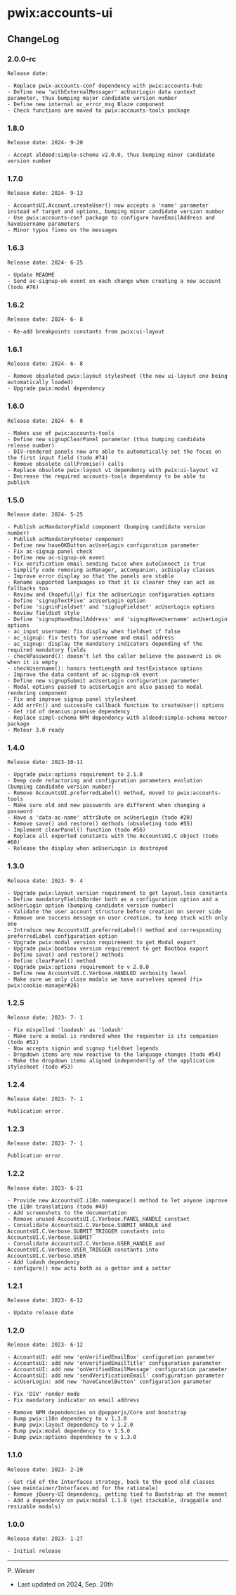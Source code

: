 # pwix:accounts-ui

## ChangeLog

### 2.0.0-rc

    Release date: 

    - Replace pwix-accounts-conf dependency with pwix:accounts-hub
    - Define new 'withExternalMessager' acUserLogin data context parameter, thus bumping major candidate version number
    - Define new internal ac_error_msg Blaze component
    - Check functions are moved to pwix:accounts-tools package

### 1.8.0

    Release date: 2024- 9-20

    - Accept aldeed:simple-schema v2.0.0, thus bumping minor candidate version number

### 1.7.0

    Release date: 2024- 9-13

    - AccountsUI.Account.createUser() now accepts a 'name' parameter instead of target and options, bumping minor candidate version number
    - Use pwix:accounts-conf package to configure haveEmailAddress and haveUsername parameters
    - Minor typos fixes on the messages

### 1.6.3

    Release date: 2024- 6-25

    - Update README
    - Send ac-signup-ok event on each change when creating a new account (todo #76)

### 1.6.2

    Release date: 2024- 6- 8

    - Re-add breakpoints constants from pwix:ui-layout

### 1.6.1

    Release date: 2024- 6- 8

    - Remove obsoleted pwix:layout stylesheet (the new ui-layout one being automatically loaded)
    - Upgrade pwix:modal dependency

### 1.6.0

    Release date: 2024- 6- 8

    - Makes use of pwix:accounts-tools
    - Define new signupClearPanel parameter (thus bumping candidate release number)
    - DIV-rendered panels now are able to automatically set the focus on the first input field (todo #74)
    - Remove obsolete callPromise() calls
    - Replace obsolete pwix:layout v1 dependency with pwix:ui-layout v2
    - Decrease the required accounts-tools dependency to be able to publish

### 1.5.0

    Release date: 2024- 5-25

    - Publish acMandatoryField component (bumping candidate version number)
    - Publish acMandatoryFooter component
    - Define new haveOKButton acUserLogin configuration parameter
    - Fix ac-signup panel check
    - Define new ac-signup-ok event
    - Fix verification email sending twice when autoConnect is true
    - Simplify code removing acManager, acCompanion, acDisplay classes
    - Improve error display so that the panels are stable
    - Rename supported languages so that it is clearer they can act as fallbacks too
    - Review and (hopefully) fix the acUserLogin configuration options
    - Define 'signupTextFive' acUserLogin option
    - Define 'signinFieldset' and 'signupFieldset' acUserLogin options
    - Review fieldset style
    - Define 'signupHaveEmailAddress' and 'signupHaveUsername' acUserLogin options
    - ac_input_username: fix display when fieldset if false
    - ac_signup: fix tests for username and email address
    - ac_signup: display the mandatory indicators depending of the required mandatory fields
    - checkPassword(): doesn't let the caller believe the password is ok when it is empty
    - checkUsername(): honors testLength and testExistance options
    - Improve the data content of ac-signup-ok event
    - Define new signupSubmit acUserLogin configuration parameter
    - Modal options passed to acUserLogin are also passed to modal rendering component
    - Fix and improve signup panel stylesheet
    - Add errFn() and successFn callback function to createUser() options
    - Get rid of deanius:promise dependency
    - Replace simpl-schema NPM dependency with aldeed:simple-schema meteor package
    - Meteor 3.0 ready

### 1.4.0

    Release date: 2023-10-11

    - Upgrade pwix:options requirement to 2.1.0
    - Deep code refactoring and configuration parameters evolution (bumping candidate version number)
    - Remove AccountsUI.preferredLabel() method, moved to pwix:accounts-tools
    - Make sure old and new passwords are different when changing a password
    - Have a 'data-ac-name' attribute on acUserLogin (todo #20)
    - Remove save() and restore() methods (obsoleting todo #55)
    - Implement clearPanel() function (todo #56)
    - Replace all exported constants with the AccountsUI.C object (todo #60)
    - Release the display when acUserLogin is destroyed

### 1.3.0

    Release date: 2023- 9- 4

    - Upgrade pwix:layout version requirement to get layout.less constants
    - Define mandatoryFieldsBorder both as a configuration option and a acUserLogin option (bumping candidate version number)
    - Validate the user account structure before creation on server side
    - Remove one success message on user creation, to keep stuck with only one
    - Introduce new AccountsUI.preferredLabel() method and corresponding preferredLabel configuration option
    - Upgrade pwix:modal version requirement to get Modal export
    - Upgrade pwix:bootbox version requirement to get Bootbox export
    - Define save() and restore() methods
    - Define clearPanel() method
    - Upgrade pwix:options requirement to v 2.0.0
    - Define new AccountsUI.C.Verbose.HANDLED verbosity level
    - Make sure we only close modals we have ourselves opened (fix pwix:cookie-manager#26)

### 1.2.5

    Release date: 2023- 7- 1

    - Fix mispelled 'loadash' as 'lodash'
    - Make sure a modal is rendered when the requester is its companion (todo #52)
    - Now accepts signin and signup fieldset legends
    - Dropdown items are now reactive to the language changes (todo #54)
    - Make the dropdown items aligned independently of the application stylesheet (todo #53)

### 1.2.4

    Release date: 2023- 7- 1

    Publication error.

### 1.2.3

    Release date: 2023- 7- 1

    Publication error.

### 1.2.2

    Release date: 2023- 6-21

    - Provide new AccountsUI.i18n.namespace() method to let anyone improve the i18n translations (todo #49)
    - Add screenshots to the documentation
    - Remove unused AccountsUI.C.Verbose.PANEL_HANDLE constant
    - Consolidate AccountsUI.C.Verbose.SUBMIT_HANDLE and AccountsUI.C.Verbose.SUBMIT_TRIGGER constants into AccountsUI.C.Verbose.SUBMIT
    - Consolidate AccountsUI.C.Verbose.USER_HANDLE and AccountsUI.C.Verbose.USER_TRIGGER constants into AccountsUI.C.Verbose.USER
    - Add lodash dependency
    - configure() now acts both as a getter and a setter

### 1.2.1

    Release date: 2023- 6-12

    - Update release date

### 1.2.0

    Release date: 2023- 6-12

    - AccountsUI: add new 'onVerifiedEmailBox' configuration parameter
    - AccountsUI: add new 'onVerifiedEmailTitle' configuration parameter
    - AccountsUI: add new 'onVerifiedEmailMessage' configuration parameter
    - AccountsUI: add new 'sendVerificationEmail' configuration parameter
    - acUserLogin: add new 'haveCancelButton' configuration parameter

    - Fix 'DIV' render mode
    - Fix mandatory indicator on email address

    - Remove NPM dependencies on @popperjs/Core and bootstrap
    - Bump pwix:i18n dependency to v 1.3.0
    - Bump pwix:layout dependency to v 1.2.0
    - Bump pwix:modal dependency to v 1.5.0
    - Bump pwix:options dependency to v 1.3.0

### 1.1.0

    Release date: 2023- 2-20

    - Get rid of the Interfaces strategy, back to the good old classes (see maintainer/Interfaces.md for the rationale)
    - Remove jQuery-UI dependency, getting tied to Bootstrap at the moment
    - Add a dependency on pwix:modal 1.1.0 (get stackable, draggable and resizable modals)

### 1.0.0

    Release date: 2023- 1-27

    - Initial release

---
P. Wieser
- Last updated on 2024, Sep. 20th
